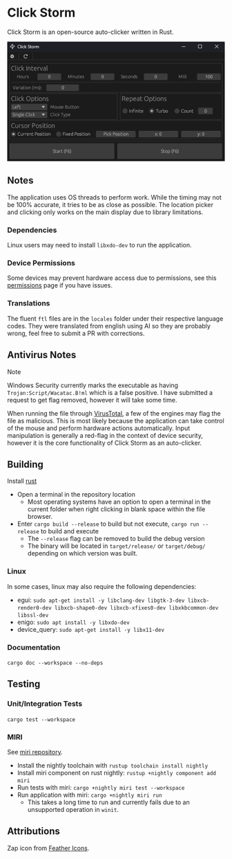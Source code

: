 # Click Storm

Click Storm is an open-source auto-clicker written in Rust.

![Screenshot](./screenshots/v0.1.5.png)

## Notes

The application uses OS threads to perform work. While the timing may not be 100% accurate, it tries to be as close as possible. The location picker and clicking only works on the main display due to library limitations.

### Dependencies

Linux users may need to install `libxdo-dev` to run the application.

### Device Permissions

Some devices may prevent hardware access due to permissions, see this [permissions](https://github.com/enigo-rs/enigo/blob/main/Permissions.md) page if you have issues.

### Translations

The fluent `ftl` files are in the `locales` folder under their respective language codes. They were translated from english using AI so they are probably wrong, feel free to submit a PR with corrections.

## Antivirus Notes

> [!NOTE]
> Windows Security currently marks the executable as having `Trojan:Script/Wacatac.B!ml` which is a false positive. I have submitted a request to get flag removed, however it will take some time.

When running the file through [VirusTotal](https://www.virustotal.com/), a few of the engines may flag the file as malicious. This is most likely because the application can take control of the mouse and perform hardware actions automatically. Input manipulation is generally a red-flag in the context of device security, however it is the core functionality of Click Storm as an auto-clicker.

## Building

 Install [rust](https://www.rust-lang.org/tools/install)

- Open a terminal in the repository location
  - Most operating systems have an option to open a terminal in the current folder when right clicking in blank space within the file browser.
- Enter ```cargo build --release``` to build but not execute, ```cargo run --release``` to build and execute
  - The ```--release``` flag can be removed to build the debug version
  - The binary will be located in `target/release/` or `target/debug/` depending on which version was built.

### Linux

In some cases, linux may also require the following dependencies:

- egui: `sudo apt-get install -y libclang-dev libgtk-3-dev libxcb-render0-dev libxcb-shape0-dev libxcb-xfixes0-dev libxkbcommon-dev libssl-dev`
- enigo: `sudo apt install -y libxdo-dev`
- device_query: `sudo apt-get install -y libx11-dev`

### Documentation

```cargo doc --workspace --no-deps```

## Testing

### Unit/Integration Tests

```cargo test --workspace```

### MIRI

See [miri repository](https://github.com/rust-lang/miri).

- Install the nightly toolchain with ```rustup toolchain install nightly```
- Install miri component on rust nightly: ```rustup +nightly component add miri```
- Run tests with miri: ```cargo +nightly miri test --workspace```
- Run application with miri: ```cargo +nightly miri run```
  - This takes a long time to run and currently fails due to an unsupported operation in `winit`.

## Attributions

Zap icon from [Feather Icons](https://feathericons.com/).
